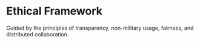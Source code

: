 # Ethical Framework
Guided by the principles of transparency, non-military usage, fairness, and distributed collaboration.